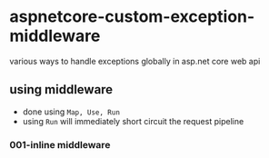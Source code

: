 # aspnetcore-custom-exception-middleware
various ways to handle exceptions globally in asp.net core web api 

## using middleware
* done using <code>Map, Use, Run</code>
* using <code>Run</code> will immediately short circuit the request pipeline

### 001-inline middleware
